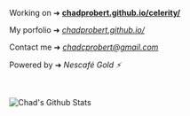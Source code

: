 Working on ➜ **[chadprobert.github.io/celerity/](https://chadprobert.github.io/celerity/)**

My porfolio ➜ *[chadprobert.github.io/](https://chadprobert.github.io)*

Contact me ➜ *chadcprobert@gmail.com*

Powered by ➜ *Nescafé Gold ⚡*

<br/>

  
![Chad's Github Stats](https://github-readme-stats.vercel.app/api?username=ChadProbert&bg_color=0D1117&title_color=39FF15&text_color=fff&border_color=444) 
